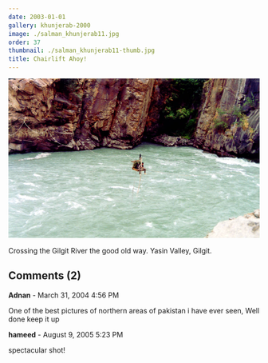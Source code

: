 ```yaml
---
date: 2003-01-01
gallery: khunjerab-2000
image: ./salman_khunjerab11.jpg
order: 37
thumbnail: ./salman_khunjerab11-thumb.jpg
title: Chairlift Ahoy!
---
```


![Chairlift Ahoy!](./salman_khunjerab11.jpg)

Crossing the Gilgit River the good old way. Yasin Valley, Gilgit.

<div id="comments">

## Comments (2)

<div id="comment">

**Adnan** - March 31, 2004  4:56 PM

One of the best pictures of northern areas of pakistan i have ever seen, Well done keep it up

</div>

<div id="comment">

**hameed** - August  9, 2005  5:23 PM

spectacular shot!

</div>

</div>